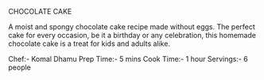 CHOCOLATE CAKE 

A moist and spongy chocolate cake recipe made without eggs. The perfect cake for every occasion, be it a birthday or any celebration, this homemade chocolate cake is a treat for kids and adults alike.

Chef:- Komal Dhamu
Prep Time:- 5 mins
Cook Time:- 1 hour
Servings:- 6 people
